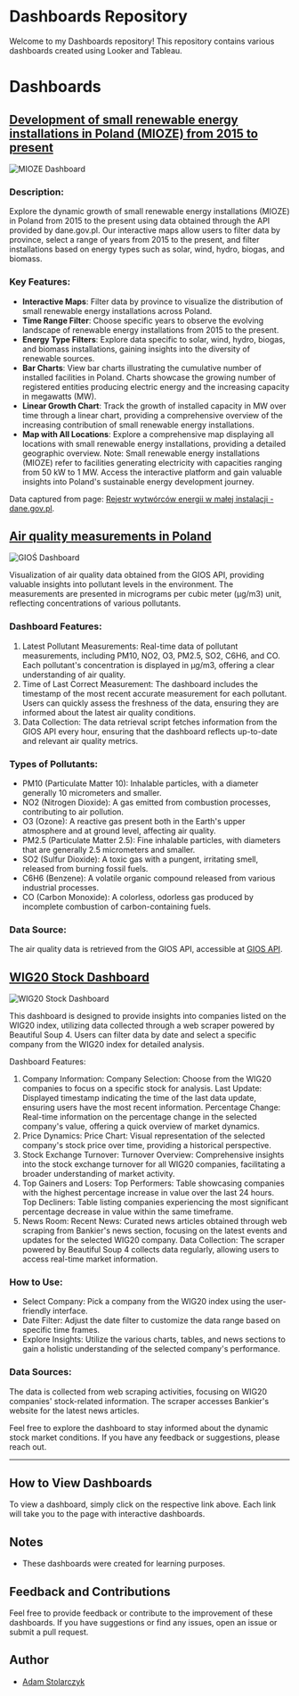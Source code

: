 # Dashboards Repository

Welcome to my Dashboards repository! This repository contains various dashboards created using Looker and Tableau.

# Dashboards

## [Development of small renewable energy installations in Poland (MIOZE) from 2015 to present](https://lookerstudio.google.com/reporting/87431959-0863-438a-83f5-2c729cb24c3a)

![MIOZE Dashboard](Small_renewable_instalations_in_Poland.gif)

### Description:
Explore the dynamic growth of small renewable energy installations (MIOZE) in Poland from 2015 to the present using data obtained through the API provided by dane.gov.pl. Our interactive maps allow users to filter data by province, select a range of years from 2015 to the present, and filter installations based on energy types such as solar, wind, hydro, biogas, and biomass.

### Key Features:

* **Interactive Maps**: Filter data by province to visualize the distribution of small renewable energy installations across Poland.
* **Time Range Filter**: Choose specific years to observe the evolving landscape of renewable energy installations from 2015 to the present.
* **Energy Type Filters**: Explore data specific to solar, wind, hydro, biogas, and biomass installations, gaining insights into the diversity of renewable sources.
* **Bar Charts**: View bar charts illustrating the cumulative number of installed facilities in Poland. Charts showcase the growing number of registered entities producing electric energy and the increasing capacity in megawatts (MW).
* **Linear Growth Chart**: Track the growth of installed capacity in MW over time through a linear chart, providing a comprehensive overview of the increasing contribution of small renewable energy installations.
* **Map with All Locations**: Explore a comprehensive map displaying all locations with small renewable energy installations, providing a detailed geographic overview.
Note: Small renewable energy installations (MIOZE) refer to facilities generating electricity with capacities ranging from 50 kW to 1 MW. Access the interactive platform and gain valuable insights into Poland's sustainable energy development journey.

Data captured from page: [Rejestr wytwórców energii w małej instalacji - dane.gov.pl](https://dane.gov.pl/pl/dataset/1451,rejestr-wytworcow-energii-w-maej-instalacji).

## [Air quality measurements in Poland](https://lookerstudio.google.com/reporting/5b78bf5e-6211-438e-989f-c1e4ac8644b8)

![GIOŚ Dashboard](Air_quality_measurements.gif)

Visualization of air quality data obtained from the GIOS API, providing valuable insights into pollutant levels in the environment. The measurements are presented in micrograms per cubic meter (μg/m3) unit, reflecting concentrations of various pollutants.

### Dashboard Features:

1. Latest Pollutant Measurements:
Real-time data of pollutant measurements, including PM10, NO2, O3, PM2.5, SO2, C6H6, and CO.
Each pollutant's concentration is displayed in μg/m3, offering a clear understanding of air quality.
2. Time of Last Correct Measurement:
The dashboard includes the timestamp of the most recent accurate measurement for each pollutant.
Users can quickly assess the freshness of the data, ensuring they are informed about the latest air quality conditions.
3. Data Collection:
The data retrieval script fetches information from the GIOS API every hour, ensuring that the dashboard reflects up-to-date and relevant air quality metrics.

### Types of Pollutants:

* PM10 (Particulate Matter 10): Inhalable particles, with a diameter generally 10 micrometers and smaller.
* NO2 (Nitrogen Dioxide): A gas emitted from combustion processes, contributing to air pollution.
* O3 (Ozone): A reactive gas present both in the Earth's upper atmosphere and at ground level, affecting air quality.
* PM2.5 (Particulate Matter 2.5): Fine inhalable particles, with diameters that are generally 2.5 micrometers and smaller.
* SO2 (Sulfur Dioxide): A toxic gas with a pungent, irritating smell, released from burning fossil fuels.
* C6H6 (Benzene): A volatile organic compound released from various industrial processes.
* CO (Carbon Monoxide): A colorless, odorless gas produced by incomplete combustion of carbon-containing fuels.

### Data Source:

The air quality data is retrieved from the GIOS API, accessible at [GIOS API](https://powietrze.gios.gov.pl/pjp/content/api).

## [WIG20 Stock Dashboard](https://lookerstudio.google.com/reporting/06fd8623-19dd-4c74-b84e-ae414f6f4ac2)

![WIG20 Stock Dashboard](WIG20_stock_prices_live_dashboard.gif)

This dashboard is designed to provide insights into companies listed on the WIG20 index, utilizing data collected through a web scraper powered by Beautiful Soup 4. Users can filter data by date and select a specific company from the WIG20 index for detailed analysis.

Dashboard Features:

1. Company Information:
Company Selection: Choose from the WIG20 companies to focus on a specific stock for analysis.
Last Update: Displayed timestamp indicating the time of the last data update, ensuring users have the most recent information.
Percentage Change: Real-time information on the percentage change in the selected company's value, offering a quick overview of market dynamics.
2. Price Dynamics:
Price Chart: Visual representation of the selected company's stock price over time, providing a historical perspective.
3. Stock Exchange Turnover:
Turnover Overview: Comprehensive insights into the stock exchange turnover for all WIG20 companies, facilitating a broader understanding of market activity.
4. Top Gainers and Losers:
Top Performers: Table showcasing companies with the highest percentage increase in value over the last 24 hours.
Top Decliners: Table listing companies experiencing the most significant percentage decrease in value within the same timeframe.
5. News Room:
Recent News: Curated news articles obtained through web scraping from Bankier's news section, focusing on the latest events and updates for the selected WIG20 company.
Data Collection:
The scraper powered by Beautiful Soup 4 collects data regularly, allowing users to access real-time market information.

### How to Use:
* Select Company: Pick a company from the WIG20 index using the user-friendly interface.
* Date Filter: Adjust the date filter to customize the data range based on specific time frames.
* Explore Insights: Utilize the various charts, tables, and news sections to gain a holistic understanding of the selected company's performance.

### Data Sources:

The data is collected from web scraping activities, focusing on WIG20 companies' stock-related information. The scraper accesses Bankier's website for the latest news articles.

Feel free to explore the dashboard to stay informed about the dynamic stock market conditions. If you have any feedback or suggestions, please reach out.

________________________________________________________________________________________________________________________________________________

## How to View Dashboards

To view a dashboard, simply click on the respective link above. Each link will take you to the page with interactive dashboards.

## Notes

- These dashboards were created for learning purposes.

## Feedback and Contributions

Feel free to provide feedback or contribute to the improvement of these dashboards. If you have suggestions or find any issues, open an issue or submit a pull request.

## Author

- [Adam Stolarczyk](https://github.com/AJSTO)
